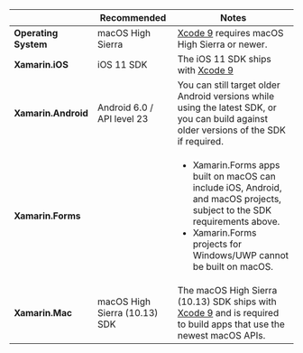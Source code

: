 ||Recommended|Notes|
|---|---|---|
|**Operating System**|macOS High Sierra|[Xcode 9](https://developer.apple.com/library/archive/releasenotes/DeveloperTools/RN-Xcode/Chapters/Introduction.html#//apple_ref/doc/uid/TP40001051-CH1-SW876) requires macOS High Sierra or newer.|
|**Xamarin.iOS**|iOS 11 SDK|The iOS 11 SDK ships with [Xcode 9](https://developer.apple.com/library/archive/releasenotes/DeveloperTools/RN-Xcode/Chapters/Introduction.html#//apple_ref/doc/uid/TP40001051-CH1-SW876)|
|**Xamarin.Android**|Android 6.0 / API level 23|You can still target older Android versions while using the latest SDK, or you can build against older versions of the SDK if required.|
|**Xamarin.Forms**||<ul><li>Xamarin.Forms apps built on macOS can include iOS, Android, and macOS projects, subject to the SDK requirements above.</li><li>Xamarin.Forms projects for Windows/UWP cannot be built on macOS.</li></ul>|
|**Xamarin.Mac**|macOS High Sierra (10.13) SDK|The macOS High Sierra (10.13) SDK ships with [Xcode 9](https://developer.apple.com/library/archive/releasenotes/DeveloperTools/RN-Xcode/Chapters/Introduction.html#//apple_ref/doc/uid/TP40001051-CH1-SW876) and is required to build apps that use the newest macOS APIs.|
